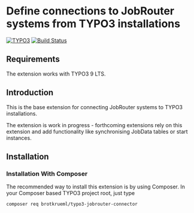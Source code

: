 # Define connections to JobRouter systems from TYPO3 installations

[![TYPO3](https://img.shields.io/badge/TYPO3-9%20LTS-orange.svg)](https://typo3.org/)
[![Build Status](https://travis-ci.org/brotkrueml/typo3-jobrouter-connector.svg?branch=master)](https://travis-ci.org/brotkrueml/typo3-jobrouter-connector)


## Requirements

The extension works with TYPO3 9 LTS.


## Introduction

This is the base extension for connecting JobRouter systems to TYPO3 installations.

The extension is work in progress - forthcoming extensions rely on this extension and
add functionality like synchronising JobData tables or start instances.

## Installation

### Installation With Composer

The recommended way to install this extension is by using Composer. In your Composer based TYPO3 project root, just type

    composer req brotkrueml/typo3-jobrouter-connector
